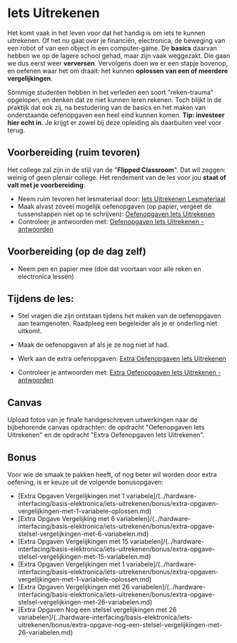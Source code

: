 # Iets Uitrekenen

Het komt vaak in het leven voor dat het handig is om iets te kunnen uitrekenen. Of het nu gaat over je financiën, electronica, de beweging van een robot of van een object in een computer-game. De **basics** daarvan hebben we op de lagere school gehad, maar zijn vaak weggezakt. Die gaan we dus eerst weer **verversen**. Vervolgens doen we er een stapje bovenop, en oefenen waar het om draait: het kunnen **oplossen van een of meerdere vergelijkingen**.

Sommige studenten hebben in het verleden een soort "reken-trauma" opgelopen, en denken dat ze niet kunnen leren rekenen. Toch blijkt in de praktijk dat ook zij, na bestudering van de basics en het maken van onderstaande oefenopgaven een heel eind kunnen komen. **Tip: investeer hier echt in**. Je krijgt er zowel bij deze opleiding als daarbuiten veel voor terug.

## Voorbereiding (ruim tevoren)

Het college zal zijn in de stijl van de "**Flipped Classroom**". Dat wil zeggen: weinig of geen plenair college. Het rendement van de les voor jou **staat of valt met je voorbereiding**:

- Neem ruim tevoren het lesmateriaal door:
  [Iets Uitrekenen Lesmateriaal](../hardware-interfacing/basis-elektronica/iets-uitrekenen/iets-uitrekenen.md)
- Maak alvast zoveel mogelijk oefenopgaven (op papier, vergeet de tussenstappen niet op te schrijven):
  [Oefenopgaven Iets Uitrekenen](../hardware-interfacing/basis-elektronica/iets-uitrekenen/oefenopgaven-iets-uitrekenen.md)
- Controleer je antwoorden met:
  [Oefenopgaven Iets Uitrekenen - antwoorden](../hardware-interfacing/basis-elektronica/iets-uitrekenen/oefenopgaven-iets-uitrekenen-antwoorden.md)

## Voorbereiding (op de dag zelf)

- Neem pen en papier mee (doe dat voortaan voor alle reken en electronica lessen)

## Tijdens de les:

- Stel vragen die zijn ontstaan tijdens het maken van de oefenopgaven aan teamgenoten. Raadpleeg een begeleider als je er onderling niet uitkomt.

- Maak de oefenopgaven af als je ze nog niet af had.

- Werk aan de extra oefenopgaven:
  [Extra Oefenopgaven Iets Uitrekenen](../hardware-interfacing/basis-elektronica/iets-uitrekenen/extra-oefenopgaven-iets-uitrekenen.md)

- Controleer je antwoorden met:
  [Extra Oefenopgaven Iets Uitrekenen - antwoorden](../hardware-interfacing/basis-elektronica/iets-uitrekenen/extra-oefenopgaven-iets-uitrekenen-antwoorden.md)

## Canvas

Upload fotos van je finale handgeschreven uitwerkingen naar de bijbehorende canvas opdrachten: de opdracht "Oefenopgaven Iets Uitrekenen" en de opdracht "Extra Oefenopgaven Iets Uitrekenen".

## Bonus
Voor wie de smaak te pakken heeft, of nog beter wil worden door extra oefening, is er keuze uit de volgende bonusopgaven:
- [Extra Opgaven Vergelijkingen met 1 variabele]/(../hardware-interfacing/basis-elektronica/iets-uitrekenen/bonus/extra-opgaven-vergelijkingen-met-1-variabele-oplossen.md)
- [Extra Opgave Vergelijking met 6 variabelen]/(../hardware-interfacing/basis-elektronica/iets-uitrekenen/bonus/extra-opgave-stelsel-vergelijkingen-met-6-variabelen.md)
- [Extra Opgaven Vergelijkingen met 15 variabelen]/(../hardware-interfacing/basis-elektronica/iets-uitrekenen/bonus/extra-opgave-stelsel-vergelijkingen-met-15-variabelen.md)
- [Extra Opgaven Vergelijkingen met 1 variabele]/(../hardware-interfacing/basis-elektronica/iets-uitrekenen/bonus/extra-opgaven-vergelijkingen-met-1-variabele-oplossen.md)
- [Extra Opgaven Vergelijkingen met 26 variabelen]/(../hardware-interfacing/basis-elektronica/iets-uitrekenen/bonus/extra-opgave-stelsel-vergelijkingen-met-26-variabelen.md)
- [Extra Opgaven Nog een stelsel vergelijkingen met 26 variabelen]/(../hardware-interfacing/basis-elektronica/iets-uitrekenen/bonus/extra-opgave-nog-een-stelsel-vergelijkingen-met-26-variabelen.md)